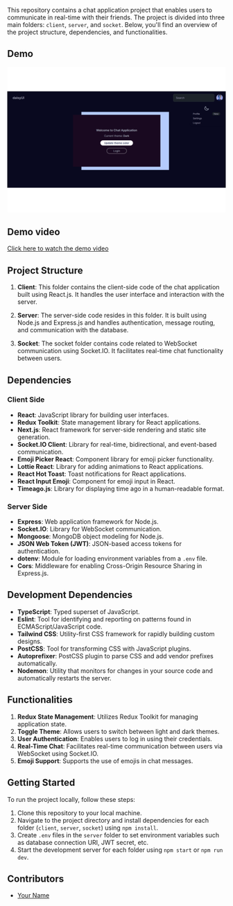 This repository contains a chat application project that enables users to communicate in real-time with their friends. The project is divided into three main folders: `client`, `server`, and `socket`. Below, you'll find an overview of the project structure, dependencies, and functionalities.

## Demo

![Chat Application Homepage](/chatapp.png)

## Demo video

[Click here to watch the demo video](/chatappvideo.mp4)

## Project Structure

1. **Client**: This folder contains the client-side code of the chat application built using React.js. It handles the user interface and interaction with the server.
 
2. **Server**: The server-side code resides in this folder. It is built using Node.js and Express.js and handles authentication, message routing, and communication with the database.

3. **Socket**: The socket folder contains code related to WebSocket communication using Socket.IO. It facilitates real-time chat functionality between users.

## Dependencies

### Client Side

- **React**: JavaScript library for building user interfaces.
- **Redux Toolkit**: State management library for React applications.
- **Next.js**: React framework for server-side rendering and static site generation.
- **Socket.IO Client**: Library for real-time, bidirectional, and event-based communication.
- **Emoji Picker React**: Component library for emoji picker functionality.
- **Lottie React**: Library for adding animations to React applications.
- **React Hot Toast**: Toast notifications for React applications.
- **React Input Emoji**: Component for emoji input in React.
- **Timeago.js**: Library for displaying time ago in a human-readable format.

### Server Side

- **Express**: Web application framework for Node.js.
- **Socket.IO**: Library for WebSocket communication.
- **Mongoose**: MongoDB object modeling for Node.js.
- **JSON Web Token (JWT)**: JSON-based access tokens for authentication.
- **dotenv**: Module for loading environment variables from a `.env` file.
- **Cors**: Middleware for enabling Cross-Origin Resource Sharing in Express.js.

## Development Dependencies

- **TypeScript**: Typed superset of JavaScript.
- **Eslint**: Tool for identifying and reporting on patterns found in ECMAScript/JavaScript code.
- **Tailwind CSS**: Utility-first CSS framework for rapidly building custom designs.
- **PostCSS**: Tool for transforming CSS with JavaScript plugins.
- **Autoprefixer**: PostCSS plugin to parse CSS and add vendor prefixes automatically.
- **Nodemon**: Utility that monitors for changes in your source code and automatically restarts the server.

## Functionalities

1. **Redux State Management**: Utilizes Redux Toolkit for managing application state.
2. **Toggle Theme**: Allows users to switch between light and dark themes.
3. **User Authentication**: Enables users to log in using their credentials.
4. **Real-Time Chat**: Facilitates real-time communication between users via WebSocket using Socket.IO.
5. **Emoji Support**: Supports the use of emojis in chat messages.
   
## Getting Started

To run the project locally, follow these steps:

1. Clone this repository to your local machine.
2. Navigate to the project directory and install dependencies for each folder (`client`, `server`, `socket`) using `npm install`.
3. Create `.env` files in the `server` folder to set environment variables such as database connection URI, JWT secret, etc.
4. Start the development server for each folder using `npm start` or `npm run dev`.

## Contributors

- [Your Name](https://github.com/yourusername)
